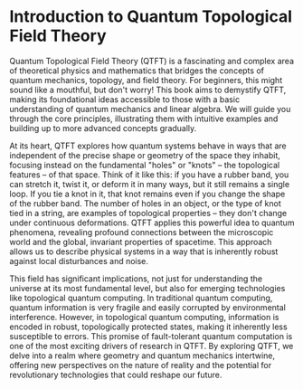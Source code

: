 # Introduction to Quantum Topological Field Theory

Quantum Topological Field Theory (QTFT) is a fascinating and complex area of theoretical physics and mathematics that bridges the concepts of quantum mechanics, topology, and field theory. For beginners, this might sound like a mouthful, but don't worry! This book aims to demystify QTFT, making its foundational ideas accessible to those with a basic understanding of quantum mechanics and linear algebra. We will guide you through the core principles, illustrating them with intuitive examples and building up to more advanced concepts gradually.

At its heart, QTFT explores how quantum systems behave in ways that are independent of the precise shape or geometry of the space they inhabit, focusing instead on the fundamental "holes" or "knots" – the topological features – of that space. Think of it like this: if you have a rubber band, you can stretch it, twist it, or deform it in many ways, but it still remains a single loop. If you tie a knot in it, that knot remains even if you change the shape of the rubber band. The number of holes in an object, or the type of knot tied in a string, are examples of topological properties – they don't change under continuous deformations. QTFT applies this powerful idea to quantum phenomena, revealing profound connections between the microscopic world and the global, invariant properties of spacetime. This approach allows us to describe physical systems in a way that is inherently robust against local disturbances and noise.

This field has significant implications, not just for understanding the universe at its most fundamental level, but also for emerging technologies like topological quantum computing. In traditional quantum computing, quantum information is very fragile and easily corrupted by environmental interference. However, in topological quantum computing, information is encoded in robust, topologically protected states, making it inherently less susceptible to errors. This promise of fault-tolerant quantum computation is one of the most exciting drivers of research in QTFT. By exploring QTFT, we delve into a realm where geometry and quantum mechanics intertwine, offering new perspectives on the nature of reality and the potential for revolutionary technologies that could reshape our future.